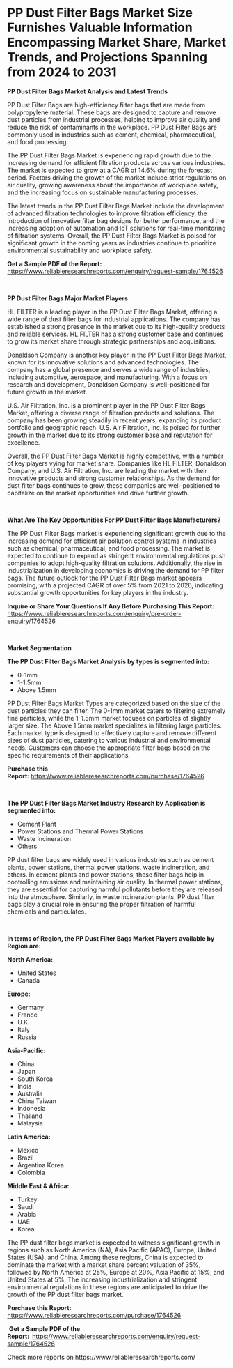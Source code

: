 <p><h1>PP Dust Filter Bags Market Size Furnishes Valuable Information Encompassing Market Share, Market Trends, and Projections Spanning from 2024 to 2031</h1></p><p><strong>PP Dust Filter Bags Market Analysis and Latest Trends</strong></p>
<p><p>PP Dust Filter Bags are high-efficiency filter bags that are made from polypropylene material. These bags are designed to capture and remove dust particles from industrial processes, helping to improve air quality and reduce the risk of contaminants in the workplace. PP Dust Filter Bags are commonly used in industries such as cement, chemical, pharmaceutical, and food processing.</p><p>The PP Dust Filter Bags Market is experiencing rapid growth due to the increasing demand for efficient filtration products across various industries. The market is expected to grow at a CAGR of 14.6% during the forecast period. Factors driving the growth of the market include strict regulations on air quality, growing awareness about the importance of workplace safety, and the increasing focus on sustainable manufacturing processes.</p><p>The latest trends in the PP Dust Filter Bags Market include the development of advanced filtration technologies to improve filtration efficiency, the introduction of innovative filter bag designs for better performance, and the increasing adoption of automation and IoT solutions for real-time monitoring of filtration systems. Overall, the PP Dust Filter Bags Market is poised for significant growth in the coming years as industries continue to prioritize environmental sustainability and workplace safety.</p></p>
<p><strong>Get a Sample PDF of the Report:&nbsp;</strong> <a href="https://www.reliableresearchreports.com/enquiry/request-sample/1764526">https://www.reliableresearchreports.com/enquiry/request-sample/1764526</a></p>
<p>&nbsp;</p>
<p><strong>PP Dust Filter Bags Major Market Players</strong></p>
<p><p>HL FILTER is a leading player in the PP Dust Filter Bags Market, offering a wide range of dust filter bags for industrial applications. The company has established a strong presence in the market due to its high-quality products and reliable services. HL FILTER has a strong customer base and continues to grow its market share through strategic partnerships and acquisitions.</p><p>Donaldson Company is another key player in the PP Dust Filter Bags Market, known for its innovative solutions and advanced technologies. The company has a global presence and serves a wide range of industries, including automotive, aerospace, and manufacturing. With a focus on research and development, Donaldson Company is well-positioned for future growth in the market.</p><p>U.S. Air Filtration, Inc. is a prominent player in the PP Dust Filter Bags Market, offering a diverse range of filtration products and solutions. The company has been growing steadily in recent years, expanding its product portfolio and geographic reach. U.S. Air Filtration, Inc. is poised for further growth in the market due to its strong customer base and reputation for excellence.</p><p>Overall, the PP Dust Filter Bags Market is highly competitive, with a number of key players vying for market share. Companies like HL FILTER, Donaldson Company, and U.S. Air Filtration, Inc. are leading the market with their innovative products and strong customer relationships. As the demand for dust filter bags continues to grow, these companies are well-positioned to capitalize on the market opportunities and drive further growth.</p></p>
<p>&nbsp;</p>
<p><strong>What Are The Key Opportunities For PP Dust Filter Bags Manufacturers?</strong></p>
<p><p>The PP Dust Filter Bags market is experiencing significant growth due to the increasing demand for efficient air pollution control systems in industries such as chemical, pharmaceutical, and food processing. The market is expected to continue to expand as stringent environmental regulations push companies to adopt high-quality filtration solutions. Additionally, the rise in industrialization in developing economies is driving the demand for PP filter bags. The future outlook for the PP Dust Filter Bags market appears promising, with a projected CAGR of over 5% from 2021 to 2026, indicating substantial growth opportunities for key players in the industry.</p></p>
<p><strong>Inquire or Share Your Questions If Any Before Purchasing This Report:</strong> <a href="https://www.reliableresearchreports.com/enquiry/pre-order-enquiry/1764526">https://www.reliableresearchreports.com/enquiry/pre-order-enquiry/1764526</a></p>
<p>&nbsp;</p>
<p><strong>Market Segmentation</strong></p>
<p><strong>The PP Dust Filter Bags Market Analysis by types is segmented into:</strong></p>
<p><ul><li>0-1mm</li><li>1-1.5mm</li><li>Above 1.5mm</li></ul></p>
<p><p>PP Dust Filter Bags Market Types are categorized based on the size of the dust particles they can filter. The 0-1mm market caters to filtering extremely fine particles, while the 1-1.5mm market focuses on particles of slightly larger size. The Above 1.5mm market specializes in filtering large particles. Each market type is designed to effectively capture and remove different sizes of dust particles, catering to various industrial and environmental needs. Customers can choose the appropriate filter bags based on the specific requirements of their applications.</p></p>
<p><strong>Purchase this Report:&nbsp;</strong><a href="https://www.reliableresearchreports.com/purchase/1764526">https://www.reliableresearchreports.com/purchase/1764526</a></p>
<p>&nbsp;</p>
<p><strong>The PP Dust Filter Bags Market Industry Research by Application is segmented into:</strong></p>
<p><ul><li>Cement Plant</li><li>Power Stations and Thermal Power Stations</li><li>Waste Incineration</li><li>Others</li></ul></p>
<p><p>PP dust filter bags are widely used in various industries such as cement plants, power stations, thermal power stations, waste incineration, and others. In cement plants and power stations, these filter bags help in controlling emissions and maintaining air quality. In thermal power stations, they are essential for capturing harmful pollutants before they are released into the atmosphere. Similarly, in waste incineration plants, PP dust filter bags play a crucial role in ensuring the proper filtration of harmful chemicals and particulates.</p></p>
<p>&nbsp;</p>
<p><strong>In terms of Region, the PP Dust Filter Bags Market Players available by Region are:</strong></p>
<p>
    <p> <strong> North America: </strong>
        <ul>
            <li>United States</li>
            <li>Canada</li>
        </ul>
        </p> 
    <p> <strong> Europe: </strong>
        <ul>
            <li>Germany</li>
            <li>France</li>
            <li>U.K.</li>
            <li>Italy</li>
            <li>Russia</li>
        </ul>
        </p> 
    <p> <strong> Asia-Pacific: </strong>
        <ul>
            <li>China</li>
            <li>Japan</li>
            <li>South Korea</li>
            <li>India</li>
            <li>Australia</li>
            <li>China Taiwan</li>
            <li>Indonesia</li>
            <li>Thailand</li>
            <li>Malaysia</li>
        </ul>
        </p> 
    <p> <strong> Latin America: </strong>
        <ul>
            <li>Mexico</li>
            <li>Brazil</li>
            <li>Argentina Korea</li>
            <li>Colombia</li>
        </ul>
        </p> 
    <p> <strong> Middle East & Africa: </strong>
        <ul>
            <li>Turkey</li>
            <li>Saudi</li>
            <li>Arabia</li>
            <li>UAE</li>
            <li>Korea</li>
        </ul>
    </p>
    </p>
<p><p>The PP dust filter bags market is expected to witness significant growth in regions such as North America (NA), Asia Pacific (APAC), Europe, United States (USA), and China. Among these regions, China is expected to dominate the market with a market share percent valuation of 35%, followed by North America at 25%, Europe at 20%, Asia Pacific at 15%, and United States at 5%. The increasing industrialization and stringent environmental regulations in these regions are anticipated to drive the growth of the PP dust filter bags market.</p></p>
<p><strong>Purchase this Report: </strong><a href="https://www.reliableresearchreports.com/purchase/1764526">https://www.reliableresearchreports.com/purchase/1764526</a></p>
<p>&nbsp;<strong>Get a Sample PDF of the Report:&nbsp;&nbsp;</strong><a href="https://www.reliableresearchreports.com/enquiry/request-sample/1764526">https://www.reliableresearchreports.com/enquiry/request-sample/1764526</a></p>
<p><strong></strong></p>
<p>Check more reports on https://www.reliableresearchreports.com/</p>